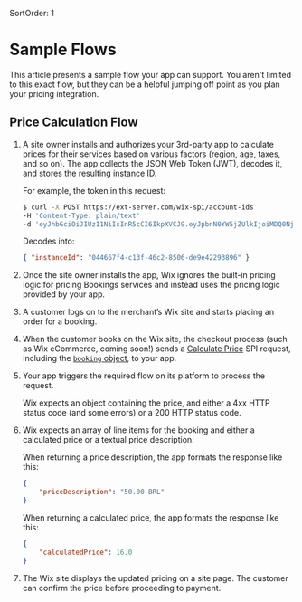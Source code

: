 SortOrder: 1
# Sample Flows

This article presents a sample flow your app can support. You aren't limited to this exact flow, but they can be a helpful jumping off point as you plan your pricing integration.

## Price Calculation Flow

1. A site owner installs and authorizes your 3rd-party app to calculate prices for their services based on various factors (region, age, taxes, and so on). The app collects the JSON Web Token (JWT), decodes it, and stores the resulting instance ID.
    
    For example, the token in this request:
    
    ```bash
    $ curl -X POST https://ext-server.com/wix-spi/account-ids
    -H 'Content-Type: plain/text'
    -d 'eyJhbGciOiJIUzI1NiIsInR5cCI6IkpXVCJ9.eyJpbnN0YW5jZUlkIjoiMDQ0NjY3ZjQtYzEzZi00NmMyLTg1MDYtZGU5ZTQyMjkzODk2In0.fxedHrnHUFi6V-S5OH8gL-pY4STxFWZHjj-xo9QUwQY'
    ```
    
    Decodes into:
    
    ```json
    { "instanceId": "044667f4-c13f-46c2-8506-de9e42293896" }
    ```
    
1. Once the site owner installs the app, Wix ignores the built-in pricing logic for pricing Bookings services and instead uses the pricing logic provided by your app. 

1. A customer logs on to the merchant’s Wix site and starts placing an order for a booking.

1. When the customer books on the Wix site, the checkout process (such as Wix eCommerce, coming soon!) sends a [Calculate Price](https://dev.wix.com/api/rest/wix-bookings/pricing-integration-spi/calculate-price) SPI request, including the [`booking` object]((https://dev.wix.com/api/rest/wix-bookings/bookings-v2/booking-object)), to your app. 

1. Your app triggers the required flow on its platform to process the request.
    
    Wix expects an object containing the price, and either a 4xx HTTP status code (and some errors) or a 200 HTTP status code.

1. Wix expects an array of line items for the booking and either a calculated price
   or a textual price description.

    When returning a price description, the app formats the response like this: 

    ```json 
    {
        "priceDescription": "50.00 BRL"
    }
    ```
  
    When returning a calculated price, the app formats the response like this: 
  
    ```json 
    {
        "calculatedPrice": 16.0
    }
    ```
    
1. The Wix site displays the updated pricing on a site page. The customer can
   confirm the price before proceeding to payment.